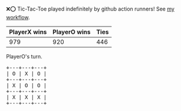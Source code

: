 :x::o: Tic-Tac-Toe played indefinitely by github action runners! See [my workflow](.github/workflows/play.yaml).

|PlayerX wins|PlayerO wins|Ties|
|-|-|-|
|979|920|446|

PlayerO's turn.

<pre>
+---+---+---+
| O | X | O |
+---+---+---+
| X | O | O |
+---+---+---+
| X | X | X |
+---+---+---+
</pre>